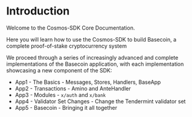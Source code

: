 # Introduction

Welcome to the Cosmos-SDK Core Documentation. 

Here you will learn how to use the Cosmos-SDK to build Basecoin, a 
complete proof-of-stake cryptocurrency system

We proceed through a series of increasingly advanced and complete implementations of 
the Basecoin application, with each implementation showcasing a new component of
the SDK:

- App1 - The Basics - Messages, Stores, Handlers, BaseApp
- App2 - Transactions - Amino and AnteHandler
- App3 - Modules - `x/auth` and `x/bank`
- App4 - Validator Set Changes - Change the Tendermint validator set
- App5 - Basecoin - Bringing it all together
